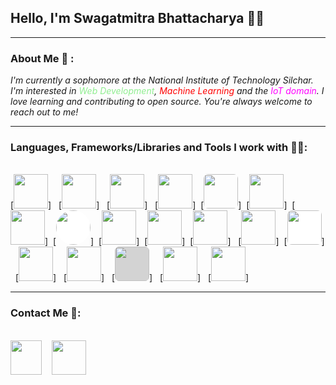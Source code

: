 ## **Hello, I'm Swagatmitra Bhattacharya 🙋‍♂️**

---

### About Me 🙂 : 

*I'm currently a sophomore at the National Institute of Technology Silchar. I'm interested in <span style="color:lightgreen">Web Development</span>, <span style="color:red">Machine Learning</span> and the <span style="color:magenta">IoT domain</span>. I love learning and contributing to open source. You're always welcome to reach out to me!*

---

### Languages, Frameworks/Libraries and Tools I work with 🧑‍💻: 
<br>
[<img src="https://cdn.jsdelivr.net/gh/devicons/devicon/icons/cplusplus/cplusplus-plain.svg" height="55px" width="55px"/>] &nbsp; 
[<img src="https://cdn.jsdelivr.net/gh/devicons/devicon/icons/html5/html5-original.svg" height="55px"/>] &nbsp;
[<img src="https://cdn.jsdelivr.net/gh/devicons/devicon/icons/css3/css3-original.svg" height="55px"/>] &nbsp;
[<img src="https://cdn.jsdelivr.net/gh/devicons/devicon/icons/tailwindcss/tailwindcss-plain.svg" height="55px"/>]&nbsp;
[<img src="https://cdn.jsdelivr.net/gh/devicons/devicon/icons/javascript/javascript-plain.svg" height="55px" style="border-radius:7px" />]&nbsp;
[<img src="https://cdn.jsdelivr.net/gh/devicons/devicon/icons/python/python-original.svg" height="55px" />]&nbsp;
[<img src="https://cdn.jsdelivr.net/gh/devicons/devicon/icons/react/react-original.svg" height="55px"/>]&nbsp;
[<img src="https://cdn.jsdelivr.net/gh/devicons/devicon/icons/nextjs/nextjs-line.svg" style="background:white; border-radius:50%" height="55px" />]&nbsp;
[<img src="https://cdn.jsdelivr.net/gh/devicons/devicon/icons/nodejs/nodejs-original.svg" height="55px"/>]&nbsp;
[<img src="https://cdn.jsdelivr.net/gh/devicons/devicon/icons/vscode/vscode-original.svg" height="55px"/>]&nbsp;
[<img src="https://cdn.jsdelivr.net/gh/devicons/devicon/icons/git/git-original.svg" height="55px"/>] &nbsp;
[<img src="https://cdn.jsdelivr.net/gh/devicons/devicon/icons/linux/linux-original.svg" height="55px"/>]&nbsp;
[<img src="https://cdn.jsdelivr.net/gh/devicons/devicon/icons/bash/bash-plain.svg " style="background:white; border-radius:7px" height="55px"/>] &nbsp;
[<img src="https://cdn.jsdelivr.net/gh/devicons/devicon/icons/arduino/arduino-original.svg" height="55px"/>] &nbsp;
[<img src="https://cdn.jsdelivr.net/gh/devicons/devicon/icons/numpy/numpy-original.svg" height="55px"/>] &nbsp;
[<img src="https://cdn.jsdelivr.net/gh/devicons/devicon/icons/pandas/pandas-original.svg" height="55px" style="background:lightgray;border-radius:7px"/>] &nbsp;
[<img src="https://cdn.jsdelivr.net/gh/devicons/devicon/icons/tensorflow/tensorflow-original.svg" height="55px"/>] &nbsp;
[<img src="https://cdn.jsdelivr.net/gh/devicons/devicon/icons/pytorch/pytorch-original.svg" height="55px"/>] &nbsp;
        
---
### Contact Me 🐬:

<br>

<img src="https://cdn.jsdelivr.net/gh/devicons/devicon/icons/twitter/twitter-original.svg" height="55px" width="50px"/>
&nbsp;&nbsp; 
<img src="https://cdn.jsdelivr.net/gh/devicons/devicon/icons/linkedin/linkedin-original.svg" height="55px"/>


[twitter]: https://twitter.com/swagatmitra
[linkedin]: https://in.linkedin.com/in/swagatmitra-bhattacharya-572048254


          
          

          
          
          
          

          
